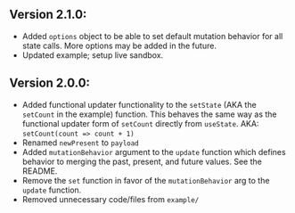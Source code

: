 ## Version 2.1.0:

- Added `options` object to be able to set default mutation behavior for all state calls. More options may be added in the future.
- Updated example; setup live sandbox.

## Version 2.0.0:

- Added functional updater functionality to the `setState` (AKA the `setCount` in the example) function. This behaves the same way as the functional updater form of `setCount` directly from `useState`. AKA: `setCount(count => count + 1)`
- Renamed `newPresent` to `payload`
- Added `mutationBehavior` argument to the `update` function which defines behavior to merging the past, present, and future values. See the README.
- Remove the `set` function in favor of the `mutationBehavior` arg to the `update` function.
- Removed unnecessary code/files from `example/`